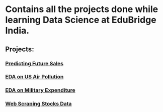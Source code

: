 # Contains all the projects done while learning Data Science at EduBridge India.

## Projects:

<a href="https://github.com/athulyesudas/Edubridge-Data-Analytics/tree/main/Projects/Predicting%20Future%20Sales"><h3>Predicting Future Sales</h3></a>

<a href="https://github.com/athulyesudas/Edubridge-Data-Analytics/tree/main/Projects/US%20Air%20Pollution%20EDA%20(Python)"><h3>EDA on US Air Pollution</h3></a>

<a href="https://github.com/athulyesudas/Edubridge-Data-Analytics/tree/main/Projects/Military%20Expenditure%20EDA%20(RStudio)"><h3>EDA on Military Expenditure</h3></a>

<a href="https://github.com/athulyesudas/Edubridge-Data-Analytics/tree/main/Projects/Money%20Control%20-%20Web%20Scraping%20(Python)"><h3>Web Scraping Stocks Data</h3></a>


